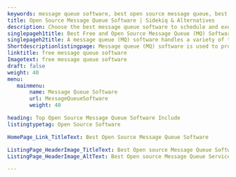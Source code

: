 ```yaml
---
keywords: message queue software, best open source message queue, best open source job scheduler, open source task scheduler, open source cron scheduler, run job in background linux, linux background process, message queue middleware, open source job scheduler with ui, redis message queue, message queuing service, message queue example, best message queue
title: Open Source Message Queue Software | Sidekiq & Alternatives 
description: Choose the best message queue software to schedule and execute tasks in the background. All the MQ software listed here are free and open source.
singlepageh1title: Best Free and Open Source Message Queue (MQ) Software
singlepageh2title: A message queue (MQ) software handles a variety of tasks asynchronously. It allows software components to connect and run tasks in the background.
Shortdescriptionlistingpage: Message queue (MQ) software is used to provide asynchronous protocols to communicate remotely and at different times. A message queue (MQ) allows data communications to flow between various services and applications within a system.
linktitle: free message queue software
Imagetext: free message queue software
draft: false
weight: 40
menu:
   mainmenu: 
       name: Message Queue Software
       url: MessageQueueSoftware
       weight: 40

heading: Top Open Source Message Queue Software Include
listingtypetag: Open Source Software

HomePage_Link_TitleText: Best Open Source Message Queue Software

ListingPage_HeaderImage_TitleText: Best Open source Message Queue Software
ListingPage_HeaderImage_AltText: Best Open source Message Queue Service

---
```


